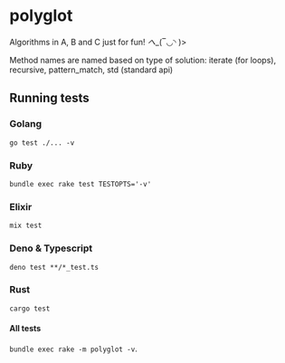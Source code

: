 # polyglot

Algorithms in A, B and C just for fun! _へ__(‾◡◝ )>

Method names are named based on type of solution: iterate (for loops), recursive, pattern_match, std (standard api)

## Running tests

### Golang

`go test ./... -v`

### Ruby

`bundle exec rake test TESTOPTS='-v'`

### Elixir

`mix test`

### Deno & Typescript

`deno test **/*_test.ts`

### Rust

`cargo test`

#### All tests

`bundle exec rake -m polyglot -v`.
